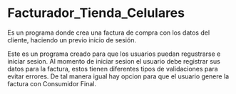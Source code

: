 # Facturador_Tienda_Celulares
Es un programa donde crea una factura de compra con los datos del cliente, haciendo un previo inicio de sesión.

Este es un programa creado para que los usuarios puedan regustrarse e iniciar sesion. 
Al momento de iniciar sesion el usuario debe registrar sus datos para la factura, estos tienen diferentes tipos de validaciones para evitar errores.
De tal manera igual hay opcion para que el usuario genere la factura con Consumidor Final.

